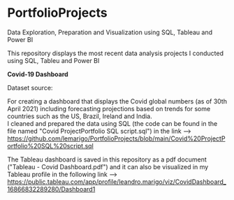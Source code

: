 # PortfolioProjects  
Data Exploration, Preparation and Visualization using SQL, Tableau and Power BI  

This repository displays the most recent data analysis projects I conducted using SQL, Tableu and Power BI  

**Covid-19 Dashboard**  

Dataset source:

For creating a dashboard that displays the Covid global numbers (as of 30th April 2021) including forecasting projections based on trends for some countries such as the US, Brazil, Ireland and India.  
I cleaned and prepared the data using SQL (the code can be found in the file named "Covid ProjectPortfolio SQL script.sql") in the link --> https://github.com/lemarigo/PortfolioProjects/blob/main/Covid%20ProjectPortfolio%20SQL%20script.sql  

The Tableau dashboard is saved in this repository as a pdf document ("Tableau - Covid Dashboard.pdf") and it can also be visualized in my Tableau profile in the following link --> https://public.tableau.com/app/profile/leandro.marigo/viz/CovidDashboard_16866832289280/Dashboard1  


